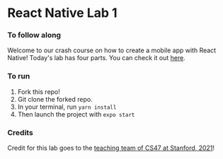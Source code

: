 # React Native Lab 1

### To follow along
Welcome to our crash course on how to create a mobile app with React Native! Today's lab has four parts. You can check it out [here](https://www.notion.so/snapacademies/Day-2-July-7-2021-6f88934bc9944983bcf0535ada34d752). 

### To run 
1. Fork this repo! 
2. Git clone the forked repo. 
3. In your terminal, run `yarn install`
4. Then launch the project with `expo start` 

### Credits
Credit for this lab goes to the [teaching team of CS47 at Stanford, 2021](https://docs.google.com/presentation/d/1I8-SL_rWhyWzau3azI54fmRsq66Qe-QY0EsgRrfbf5g/edit#slide=id.gae5ac78f08_10_0)!
